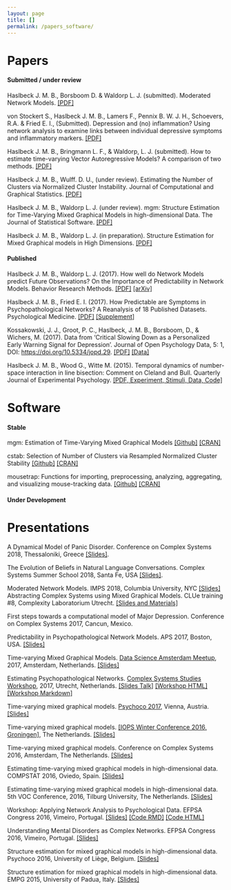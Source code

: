 ```yaml
---
layout: page
title: []
permalink: /papers_software/
---
```


# Papers

#### Submitted / under review

Haslbeck J. M. B., Borsboom D. & Waldorp L. J. (submitted). Moderated Network Models. [[PDF]](https://arxiv.org/abs/1807.02877)

von Stockert S., Haslbeck J. M. B., Lamers F., Pennix B. W. J. H., Schoevers, R.A. & Fried E. I., (Submitted). Depression and (no) inflammation? Using network analysis to examine links between individual depressive symptoms and inflammatory markers. [[PDF]](https://osf.io/h92nk/)

Haslbeck J. M. B., Bringmann L. F., & Waldorp, L. J. (submitted). How to estimate time-varying Vector Autoregressive Models? A comparison of two methods. [[PDF]](https://arxiv.org/abs/1711.05204)

Haslbeck J. M. B., Wulff. D. U., (under review). Estimating the Number of Clusters via Normalized Cluster Instability. Journal of Computational and Graphical Statistics. [[PDF]](https://arxiv.org/abs/1608.07494)

Haslbeck J. M. B., Waldorp L. J. (under review). mgm: Structure Estimation for Time-Varying Mixed Graphical Models in high-dimensional Data. The Journal of Statistical Software. [[PDF]](https://arxiv.org/abs/1510.06871)

Haslbeck J. M. B., Waldorp L. J. (in preparation). Structure Estimation for Mixed Graphical models in High Dimensions. [[PDF]](https://arxiv.org/abs/1510.05677)

#### Published

Haslbeck J. M. B., Waldorp L. J. (2017). How well do Network Models predict Future Observations? On the Importance of Predictability in Network Models. Behavior Research Methods. [[PDF]](https://link.springer.com/article/10.3758/s13428-017-0910-x) [[arXiv]](https://arxiv.org/abs/1610.09108)

Haslbeck J. M. B., Fried E. I. (2017). How Predictable are Symptoms in Psychopathological Networks? A Reanalysis of 18 Published Datasets. Psychological Medicine. [[PDF]](https://jmbh.github.io/files/NP_PM.pdf) [[Supplement]](https://jmbh.github.io/files/SupMaterial_new.zip)

Kossakowski, J. J., Groot, P. C., Haslbeck, J. M. B., Borsboom, D., & Wichers, M. (2017). Data from ‘Critical Slowing Down as a Personalized Early Warning Signal for Depression’. Journal of Open Psychology Data, 5: 1, DOI: https://doi.org/10.5334/jopd.29. [[PDF]](http://openpsychologydata.metajnl.com/articles/10.5334/jopd.29/) [[Data]](https://osf.io/j4fg8/)

Haslbeck J. M. B., Wood G., Witte M. (2015). Temporal dynamics of number-space interaction in line bisection: Comment on Cleland and Bull. Quarterly Journal of Experimental Psychology. [[PDF, Experiment, Stimuli, Data, Code]](https://github.com/jmbh/bisectionpaper)


# Software

#### Stable
 
mgm: Estimation of Time-Varying Mixed Graphical Models [[Github]](https://github.com/jmbh/mgm) [[CRAN]](https://www.rdocumentation.org/packages/mgm/)

cstab: Selection of Number of Clusters via Resampled Normalized Cluster Stability [[Github]](https://github.com/jmbh/cstab) [[CRAN]](https://www.rdocumentation.org/packages/cstab/versions/0.2)

mousetrap: Functions for importing, preprocessing, analyzing, aggregating, and visualizing mouse-tracking data. [[Github]](https://github.com/PascalKieslich/mousetrap) [[CRAN]](https://cran.r-project.org/web/packages/mousetrap/index.html)


#### Under Development

# Presentations

A Dynamical Model of Panic Disorder. Conference on Complex Systems 2018, Thessaloniki, Greece [[Slides]](http://jmbh.github.io/files/CCS2018_PanicModel_onlineVersion.pdf).

The Evolution of Beliefs in Natural Language Conversations. Complex Systems Summer School 2018, Santa Fe, USA [[Slides]](http://jmbh.github.io/files/CSSS2018.pdf).

Moderated Network Models. IMPS 2018, Columbia University, NYC [[Slides]](http://jmbh.github.io/files/IMPS_ModNW.pdf) 
Abstracting Complex Systems using Mixed Graphical Models. CLUe training #8, Complexity Laboratorium Utrecht. [[Slides and Materials]](https://www.uu.nl/en/events/clue-training-8-abstracting-complex-systems-using-mixed-graphical-models) 

First steps towards a computational model of Major Depression. Conference on Complex Systems 2017, Cancun, Mexico.

Predictability in Psychopathological Network Models. APS 2017, Boston, USA. [[Slides]](http://jmbh.github.io/files/aps_NP_talk.pdf) 

Time-varying Mixed Graphical Models. [Data Science Amsterdam Meetup](https://www.meetup.com/Data-Science-Amsterdam/events/238378768/), 2017, Amsterdam, Netherlands. [[Slides]](http://jmbh.github.io/figs/About/DSA_Meetup_TVG_jonashaslbeck_online.pdf) 

Estimating Psychopathological Networks. [Complex Systems Studies Workshop](https://www.uu.nl/en/events/complex-systems-studies-workshop-networks), 2017, Utrecht, Netherlands. [[Slides Talk]](http://jmbh.github.io/figs/About/UCW17_talk.pdf) [[Workshop HTML]](http://jmbh.github.io/figs/About/CS_WS_Utrecht_March15_jonashaslbeck.html) [[Workshop Markdown]](http://jmbh.github.io/figs/About/CS_WS_Utrecht_March15_jonashaslbeck.Rmd)

Time-varying mixed graphical models. [Psychoco 2017](https://eeecon.uibk.ac.at/psychoco/2017/index.html), Vienna, Austria. [[Slides]](http://jmbh.github.io/figs/About/TVG_Psychoco2017_online.pdf)

Time-varying mixed graphical models. [[IOPS Winter Conference 2016, Groningen]](http://www.iops.nl/conferences/previous-iops-conferences/), The Netherlands. [[Slides]](http://jmbh.github.io/figs/About/TVG_IOPS_Winter2016.pdf)

Time-varying mixed graphical models. Conference on Complex Systems 2016, Amsterdam, The Netherlands. [[Slides]](http://jmbh.github.io/figs/About/TVG_CCS2016.pdf)

Estimating time-varying mixed graphical models in high-dimensional data. COMPSTAT 2016, Oviedo, Spain. [[Slides]](http://jmbh.github.io/figs/About/TVG_compstat2016.pdf)

Estimating time-varying mixed graphical models in high-dimensional data. 5th VOC Conference, 2016, Tilburg University, The Netherlands. [[Slides]](http://jmbh.github.io/figs/efpsa_workshop/voc2016_slides.pdf)

Workshop: Applying Network Analysis to Psychological Data. EFPSA Congress 2016, Vimeiro, Portugal. [[Slides]](http://jmbh.github.io/figs/efpsa_workshop/NetworkAnalysisWorkshop_Slides.html) [[Code RMD]](http://jmbh.github.io/figs/efpsa_workshop/NetworkAnalysisWorkshop_Codefile.Rmd) [[Code HTML]](http://jmbh.github.io/figs/efpsa_workshop/NetworkAnalysisWorkshop_Codefile.html)

Understanding Mental Disorders as Complex Networks. EFPSA Congress 2016, Vimeiro, Portugal. [[Slides]](http://jmbh.github.io/figs/efpsa_workshop/efpsa2016_talk_online.pdf)

Structure estimation for mixed graphical models in high-dimensional data. Psychoco 2016, University of Liège, Belgium. [[Slides]](http://jmbh.github.io/figs/About/psychoco2016_slides.pdf)

Structure estimation for mixed graphical models in high-dimensional data. EMPG 2015, University of Padua, Italy. [[Slides]](http://jmbh.github.io/figs/About/empg2015_slides.pdf)



